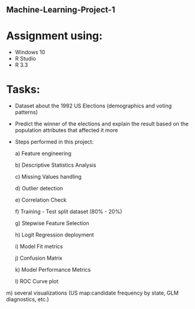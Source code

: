 ## Machine-Learning-Project-1
# Assignment using: 
- Windows 10
- R Studio
- R 3.3

# Tasks:
- Dataset about the 1992 US Elections (demographics and voting patterns)
- Predict the winner of the elections and explain the result based on the population attributes that affected it more
- Steps performed in this project: 

  a) Feature engineering
  
  b) Descriptive Statistics Analysis
  
  c) Missing Values handling
  
  d) Outlier detection
  
  e) Correlation Check
  
  f) Training - Test split dataset (80% - 20%)
  
  g) Stepwise Feature Selection
  
  h) Logit Regression deployment
  
  i) Model Fit metrics
  
  j) Confusion Matrix
  
  k) Model Performance Metrics
  
  l) ROC Curve plot
  
 m) several visualizations (US map:candidate frequency by state, GLM diagnostics, etc.) 

